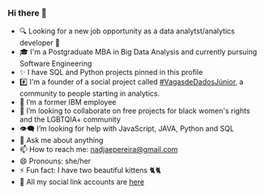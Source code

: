 ### Hi there 👋

- 🔍 Looking for a new job opportunity as a data analytst/analytics developer 💙
- 🎓 I'm a Postgraduate MBA in Big Data Analysis and currently pursuing Software Engineering
- ✨ I have SQL and Python projects pinned in this profile
- #️⃣ I'm a founder of a social project called [#VagasdeDadosJúnior](https://linktr.ee/vagasdedadosjunior), a community to people starting in analytics. 
- 🔭 I’m a former IBM employee 
- 👯 I’m looking to collaborate on free projects for black women's rights and the LGBTQIA+ community 
- 👁️‍🗨️ I’m looking for help with JavaScript, JAVA, Python and SQL
- 💬 Ask me about anything
- 📫 How to reach me: nadjaepereira@gmail.com
- 😄 Pronouns: she/her
- ⚡ Fun fact: I have two beautiful kittens 🐈🐈
- 📱 All my social link accounts are <a href="https://about.me/nadjapereira"> here</a>

